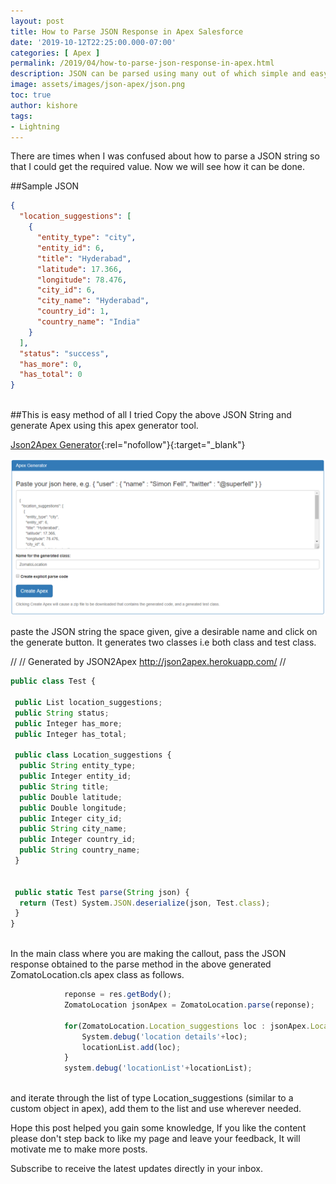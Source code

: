 ```yaml
---
layout: post
title: How to Parse JSON Response in Apex Salesforce
date: '2019-10-12T22:25:00.000-07:00'
categories: [ Apex ]
permalink: /2019/04/how-to-parse-json-response-in-apex.html
description: JSON can be parsed using many out of which simple and easy approach is explained in detail. We can parse any complex JSON just by clicks.
image: assets/images/json-apex/json.png
toc: true
author: kishore
tags:
- Lightning
---
```


There are times when I was confused about how to parse a JSON string so that I could get the required value. Now we will see how it can be done.

##Sample JSON
```json
{
  "location_suggestions": [
    {
      "entity_type": "city",
      "entity_id": 6,
      "title": "Hyderabad",
      "latitude": 17.366,
      "longitude": 78.476,
      "city_id": 6,
      "city_name": "Hyderabad",
      "country_id": 1,
      "country_name": "India"
    }
  ],
  "status": "success",
  "has_more": 0,
  "has_total": 0
}
```
<br>
##This is easy method of all I tried
Copy the above JSON String and generate Apex using this apex generator tool.

[Json2Apex Generator](https://json2apex.herokuapp.com/){:rel="nofollow"}{:target="_blank"}

![json to apex converter](/assets/images/json-apex/json2apex.png)

paste the JSON string the space given, give a desirable name and click on the generate button. It generates two classes i.e both class and test class.

//
// Generated by JSON2Apex http://json2apex.herokuapp.com/
//
```js
public class Test {

 public List location_suggestions;
 public String status;
 public Integer has_more;
 public Integer has_total;

 public class Location_suggestions {
  public String entity_type;
  public Integer entity_id;
  public String title;
  public Double latitude;
  public Double longitude;
  public Integer city_id;
  public String city_name;
  public Integer country_id;
  public String country_name;
 }

 
 public static Test parse(String json) {
  return (Test) System.JSON.deserialize(json, Test.class);
 }
}
```
<br>
In the main class where you are making the callout, pass the JSON response obtained to the parse method in the above generated ZomatoLocation.cls apex class as follows.

```js
            reponse = res.getBody();
            ZomatoLocation jsonApex = ZomatoLocation.parse(reponse);
            
            for(ZomatoLocation.Location_suggestions loc : jsonApex.Location_suggestions){
                System.debug('location details'+loc);
                locationList.add(loc);
            }
            system.debug('locationList'+locationList);
```
<br>
and iterate through the list of type Location_suggestions (similar to a custom object in apex), add them to the list and use wherever needed.

Hope this post helped you gain some knowledge, If you like the content please don't step back to like my page and leave your feedback, It will motivate me to make more posts.


Subscribe to receive the latest updates directly in your inbox.













